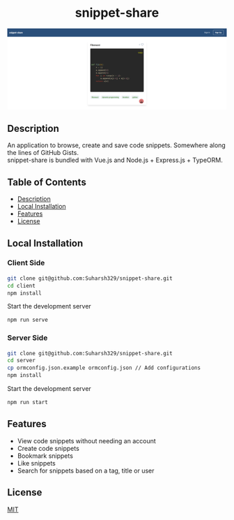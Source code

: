 <h1 align="center">snippet-share</h1>

 ![](screenshots/home-page.png) 

## Description

An application to browse, create and save code snippets. Somewhere along the lines of GitHub Gists.  
snippet-share is bundled with Vue.js and Node.js + Express.js + TypeORM.

## Table of Contents

<!--ts-->
   * [Description](#description)
   * [Local Installation](#local-installation)
   * [Features](#features)
   * [License](#license)
<!--te-->


## Local Installation

### Client Side

```bash
git clone git@github.com:Suharsh329/snippet-share.git  
cd client
npm install  
```

Start the development server 
```bash
npm run serve
```

### Server Side

```bash
git clone git@github.com:Suharsh329/snippet-share.git  
cd server  
cp ormconfig.json.example ormconfig.json // Add configurations  
npm install  
```
<!--
Before using the api end-points, the database must be initialized and populated.  
```bash
npm run migrations
``` 
The command will create the tables(relations) in your database with all the necessary constraints.  -->

Start the development server 
```bash
npm run start
```

## Features

* View code snippets without needing an account
* Create code snippets
* Bookmark snippets
* Like snippets
* Search for snippets based on a tag, title or user

## License

[MIT](https://github.com/Suharsh329/snippet-share/blob/master/LICENSE)